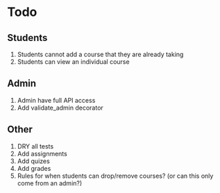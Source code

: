 # Todo

## Students

1. Students cannot add a course that they are already taking
1. Students can view an individual course

## Admin

1. Admin have full API access
1. Add validate_admin decorator

## Other

1. DRY all tests
1. Add assignments
1. Add quizes
1. Add grades
1. Rules for when students can drop/remove courses? (or can this only come from an admin?)
